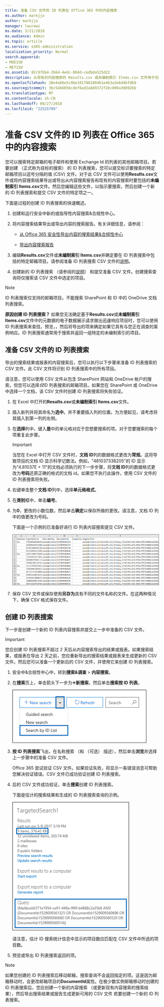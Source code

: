 ```yaml
---
title: 准备 CSV 文件的 ID 列表在 Office 365 中的内容搜索
ms.author: markjjo
author: markjjo
manager: laurawi
ms.date: 3/21/2018
ms.audience: Admin
ms.topic: article
ms.service: o365-administration
localization_priority: Normal
search.appverid:
- MOE150
- MET150
ms.assetid: 82c97bb4-2b64-4edc-804d-cedbda525d22
description: 从现有的内容搜索的 Results.csv 或未编制索引 Items.csv 文件用于创建返回特定的电子邮件 ID 列表搜索。ID 列表搜索通常用于返回部分索引的邮箱项目。
ms.openlocfilehash: 28e4a66e5c9be1817881004b1e4b3a3e6d4bfdb9
ms.sourcegitcommit: 36c5466056cdef6ad2a8d9372f2bc009a30892bb
ms.translationtype: MT
ms.contentlocale: zh-CN
ms.lasthandoff: 08/27/2018
ms.locfileid: "22525799"
---
```

# <a name="prepare-a-csv-file-for-an-id-list-content-search-in-office-365"></a>准备 CSV 文件的 ID 列表在 Office 365 中的内容搜索

您可以搜索特定邮箱的电子邮件和使用 Exchange Id 的列表的其他邮箱项目。若要创建 （正式称为目标的搜索） 的 ID 列表搜索，您可以提交标识要搜索的特定邮箱项目以逗号分隔的值 (CSV) 文件。对于此 CSV 文件可以使用**Results.csv**文件或将内容搜索结果导出或导出从内容搜索报告和现有的内容搜索时要包括的**未编制索引 Items.csv**文件。然后您编辑这些文件，以指示要搜索，然后创建一个新的 ID 列表搜索和提交 CSV 文件的特定项之一。 
  
下面是过程的创建 ID 列表搜索的快速概述。
  
1. 创建和运行安全中新的或指导性内容搜索&amp;合规性中心。
    
2. 将内容搜索结果导出或导出内容的搜索报告。有关详细信息，请参阅：
    
    - [从 Office 365 安全性导出内容的搜索结果&amp;合规性中心](export-search-results.md)
    
    - [导出内容搜索报告](export-a-content-search-report.md)
    
3. 编辑**Results.csv**文件或**未编制索引 Items.csv**并确定要在 ID 列表搜索中包括的特定邮箱项目。请参阅准备 ID 列表搜索 CSV 文件的[说明](#prepare-the-csv-file-for-an-id-list-search)。 
    
4. 创建新的 ID 列表搜索 （请参阅的[说明](#create-an-id-list-search)） 和提交准备 CSV 文件。创建搜索查询将仅搜索该 CSV 文件中选定的项目。
    
> [!NOTE]
> ID 列表搜索仅支持的邮箱项目。不能搜索 SharePoint 和 ID 中的 OneDrive 文档列表搜索。 
  
 **原因创建 ID 列表搜索？** 如果您无法确定基于**Results.csv**或**未编制索引 Items.csv**文件中的元数据的电子数据展示请求做出迅速响应项目时，您可以使用 ID 列表搜索来查找，预览，，然后将导出的项来确定如果它具有与您正在调查的案例响应。ID 列表搜索通常用于搜索并返回一组特定的未编制索引的项目。 
  
## <a name="prepare-the-csv-file-for-an-id-list-search"></a>准备 CSV 文件的 ID 列表搜索

导出的搜索结果或报表的内容搜索后，您可以执行以下步骤来准备 ID 列表搜索的 CSV 文件。此 CSV 文件将识别 ID 列表搜索中的所有项目。
  
请注意，您可以使用 CSV 文件从包含 SharePoint 网站和 OneDrive 帐户的搜索，但您可以选择*仅*ID 列表搜索的邮箱项目。如果您在 SharePoint 或 OneDrive 中选择一个文档，该 CSV 文件时创建 ID 列表搜索将失败验证。 
  
1. 在 Excel 中打开的**Results.csv**或**未编制索引 Items.csv**文件。 
    
2. 插入新列并将其命名为**选中**。并不重要插入列的位置。为方便起见，请考虑将其插入到第一列的左侧。
    
3. 在**选择**列中，键入**是**中的单元格对应于您想要搜索的项。对于您要搜索的每个项重复此步骤。 
    
    > [!IMPORTANT]
    > 当您在 Excel 中打开 CSV 文件时，**文档 ID**列的数据格式更改为**常规**。这将导致项目的文档 ID 显示科学记数法。例如，"481037338205"的 ID 显示为"4.81037E + 11"的文档必须执行的下一步步骤，将**文档 ID**列的数据格式更改为**号码**还原正确的格式的文档 id。如果您不执行此操作，使用 CSV 文件的 ID 列表搜索将失败。 
  
4. 右键单击整个**文档 ID**列中，选择**单元格格式**。
    
5. 在**类别**框中，单击**编号**。
    
6. 为**0**，更改的小数位数，然后单击**确定**以保存所做的更改。请注意，文档 ID 列中的值更改为号码。 
    
    下面是一个示例的已准备好进行 ID 列表内容搜索提交 CSV 文件。
    
    ![目标内容搜索 CSV 文件的示例](media/8371b8cb-1638-496e-9be1-fe1565757d67.png)
  
7. 保存 CSV 文件或保存使用**另存为**具有不同的文件名称的文件。在这两种情况下，确保 CSV 格式保存文件。 
  
## <a name="create-an-id-list-search"></a>创建 ID 列表搜索

下一步是创建一个新的 ID 列表内容搜索并提交上一步中准备的 CSV 文件。
  
> [!IMPORTANT]
> 您应创建 ID 列表搜索不超过 2 天后从内容搜索导出的结果或报表。如果搜索结果，或报表在导出 2 天之前，您应重新导出的搜索结果或报表来生成更新的 CSV 文件。然后您可以准备一个更新后的 CSV 文件，并使用它来创建 ID 列表搜索。 
  
1. 安全中&amp;合规性中心中，转到**搜索&amp;调查** \> **内容搜索**。
    
2. 在**搜索**页上，单击箭头下一步为![添加图标](media/8ee52980-254b-440b-99a2-18d068de62d3.gif)**新搜索**，然后单击**搜索按 ID 列表**。
    
    ![从新搜索下拉列表中单击搜索按 ID 列表](media/e65f9942-09b2-4127-865e-e64029a590df.png)
  
3. **按 ID 列表搜索**飞出，在名称搜索 （和 （可选） 描述），然后单击**浏览**并选择上一步骤中的准备 CSV 文件。 
    
    Office 365 尝试验证 CSV 文件。如果验证失败，将显示一条错误消息可帮助您解决验证错误。CSV 文件已成功验证创建 ID 列表搜索。
    
4. 后的 CSV 文件成功验证，单击**搜索**创建 ID 列表搜索。 
    
    下面是估计的搜索结果和生成的 ID 列表搜索查询的示例。
    
    ![在细节窗格中的目标内容搜索的搜索查询](media/dbd9e570-c04b-4056-a8a7-37e9916ec683.png)
  
    请注意，估计 ID 搜索统计信息中显示的项目数应匹配在 CSV 文件中所选的项目数。
    
5. 预览或导出 ID 列表搜索返回的项。
    
> [!NOTE]
> 如果您创建的 ID 列表搜索后移动邮箱，搜索查询不会返回指定的项。这是因为邮箱移动时，会更改邮箱项目的**DocumentId**属性。在极少数实例邮箱移动时创建的 ID 列表搜索后，您应创建一个新的内容搜索 （或更新现有内容搜索的搜索结果），然后导出搜索结果或报告生成更新可用的 CSV 文件 若要创建一个新的 ID 列表搜索。 

